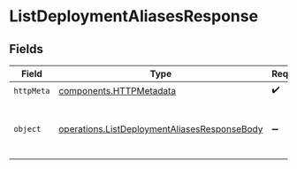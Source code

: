 # ListDeploymentAliasesResponse


## Fields

| Field                                                                                                        | Type                                                                                                         | Required                                                                                                     | Description                                                                                                  |
| ------------------------------------------------------------------------------------------------------------ | ------------------------------------------------------------------------------------------------------------ | ------------------------------------------------------------------------------------------------------------ | ------------------------------------------------------------------------------------------------------------ |
| `httpMeta`                                                                                                   | [components.HTTPMetadata](../../models/components/httpmetadata.md)                                           | :heavy_check_mark:                                                                                           | N/A                                                                                                          |
| `object`                                                                                                     | [operations.ListDeploymentAliasesResponseBody](../../models/operations/listdeploymentaliasesresponsebody.md) | :heavy_minus_sign:                                                                                           | The list of aliases assigned to the deployment                                                               |